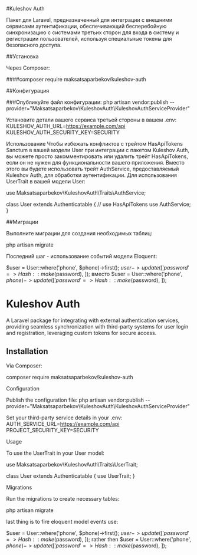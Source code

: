 
#Kuleshov Auth

Пакет для Laravel, предназначенный для интеграции с внешними сервисами аутентификации, обеспечивающий бесперебойную синхронизацию с системами третьих сторон для входа в систему и регистрации пользователей, используя специальные токены для безопасного доступа.

##Установка

Через Composer:

####composer require maksatsaparbekov/kuleshov-auth

##Конфигурация

###Опубликуйте файл конфигурации:
php artisan vendor:publish --provider="Maksatsaparbekov\KuleshovAuth\KuleshovAuthServiceProvider"

Установите детали вашего сервиса третьей стороны в вашем .env:
KULESHOV_AUTH_URL=https://example.com/api
KULESHOV_AUTH_SECURITY_KEY=SECURITY

Использование
Чтобы избежать конфликтов с трейтом HasApiTokens Sanctum в вашей модели User при интеграции с пакетом Kuleshov Auth, вы можете просто закомментировать или удалить трейт HasApiTokens, если он не нужен для функциональности вашего приложения. Вместо этого вы будете использовать трейт AuthService, предоставляемый Kuleshov Auth, для обработки аутентификации. 
Для использования UserTrait в вашей модели User:

use Maksatsaparbekov\KuleshovAuth\Traits\AuthService;

class User extends Authenticatable
{
//       use HasApiTokens
    use AuthService;
}


##Миграции

Выполните миграции для создания необходимых таблиц:

php artisan migrate

Последний шаг - использование событий модели Eloquent:

$user = User::where('phone', $phone)->first();
$user->update([
'password' => Hash::make($password),
]);
вместо $user = User::where('phone', $phone)->update([
'password' => Hash::make($password),
]);

# Kuleshov Auth

A Laravel package for integrating with external authentication services, providing seamless synchronization with third-party systems for user login and registration, leveraging custom tokens for secure access.

## Installation

Via Composer:

composer require maksatsaparbekov/kuleshov-auth


Configuration

Publish the configuration file:
php artisan vendor:publish --provider="Maksatsaparbekov\KuleshovAuth\KuleshovAuthServiceProvider"

Set your third-party service details in your .env:
AUTH_SERVICE_URL=https://example.com/api
PROJECT_SECURITY_KEY=SECURITY

Usage

To use the UserTrait in your User model:

use Maksatsaparbekov\KuleshovAuth\Traits\UserTrait;

class User extends Authenticatable
{
    use UserTrait;
}


Migrations

Run the migrations to create necessary tables:

php artisan migrate

last thing is to fire eloquent model events use:

$user = User::where('phone', $phone)->first();
$user->update([
'password' => Hash::make($password),
]);
rather then $user = User::where('phone', $phone)->update([
'password' => Hash::make($password),
]);

